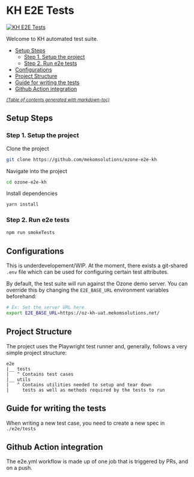 # KH E2E Tests

[![KH E2E Tests](https://github.com/mekomsolutions/ozone-e2e-kh/actions/workflows/e2e.yml/badge.svg)](https://github.com/mekomsolutions/ozone-e2e-kh/actions/workflows/e2e.yml)

Welcome to KH automated test suite.

- [Setup Steps](#setup-steps)
  * [Step 1. Setup the project](#step-1-setup-the-project)
  * [Step 2. Run e2e tests](#step-2-run-the-smoke-tests)
- [Configurations](#configurations)
- [Project Structure](#project-structure)
- [Guide for writing the tests](#guide-for-writing-the-tests)
- [Github Action integration](#github-action-integration)

<small><i><a href='http://ecotrust-canada.github.io/markdown-toc/'>(Table of contents generated with markdown-toc)</a></i></small>

## Setup Steps

### Step 1. Setup the project

Clone the project

```sh
git clone https://github.com/mekomsolutions/ozone-e2e-kh
```
Navigate into the project

```sh
cd ozone-e2e-kh
```

Install dependencies
```sh
yarn install
```

### Step 2. Run e2e tests

```sh
npm run smokeTests
```
## Configurations

This is underdevelopement/WIP. At the moment, there exists a git-shared
`.env` file which can be used for configuring certain test attributes.

By default, the test suite will run against the Ozone demo server.
You can override this by changing the `E2E_BASE_URL` environment variables beforehand:

```sh
# Ex: Set the server URL here
export E2E_BASE_URL=https://oz-kh-uat.mekomsolutions.net/
```

## Project Structure
The project uses the Playwright test runner and,
generally, follows a very simple project structure:

```
e2e
|__ tests
|   ^ Contains test cases
|__ utils
|   ^ Contains utilities needed to setup and tear down
|     tests as well as methods required by the tests to run
```

## Guide for writing the tests

When writing a new test case, you need to create a new spec in `./e2e/tests`

## Github Action integration
The e2e.yml workflow is made up of one job that is triggered by PRs, and on a push.
